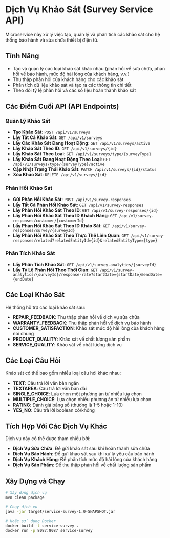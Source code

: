 # Dịch Vụ Khảo Sát (Survey Service API)

Microservice này xử lý việc tạo, quản lý và phân tích các khảo sát cho hệ thống bảo hành và sửa chữa thiết bị điện tử.

## Tính Năng

- Tạo và quản lý các loại khảo sát khác nhau (phản hồi về sửa chữa, phản hồi về bảo hành, mức độ hài lòng của khách hàng, v.v.)
- Thu thập phản hồi của khách hàng cho các khảo sát
- Phân tích dữ liệu khảo sát và tạo ra các thông tin chi tiết
- Theo dõi tỷ lệ phản hồi và các số liệu hoàn thành khảo sát

## Các Điểm Cuối API (API Endpoints)

### Quản Lý Khảo Sát

- **Tạo Khảo Sát**: `POST /api/v1/surveys`
- **Lấy Tất Cả Khảo Sát**: `GET /api/v1/surveys`
- **Lấy Các Khảo Sát Đang Hoạt Động**: `GET /api/v1/surveys/active`
- **Lấy Khảo Sát Theo ID**: `GET /api/v1/surveys/{id}`
- **Lấy Khảo Sát Theo Loại**: `GET /api/v1/surveys/type/{surveyType}`
- **Lấy Khảo Sát Đang Hoạt Động Theo Loại**: `GET /api/v1/surveys/type/{surveyType}/active`
- **Cập Nhật Trạng Thái Khảo Sát**: `PATCH /api/v1/surveys/{id}/status`
- **Xóa Khảo Sát**: `DELETE /api/v1/surveys/{id}`

### Phản Hồi Khảo Sát

- **Gửi Phản Hồi Khảo Sát**: `POST /api/v1/survey-responses`
- **Lấy Tất Cả Phản Hồi Khảo Sát**: `GET /api/v1/survey-responses`
- **Lấy Phản Hồi Khảo Sát Theo ID**: `GET /api/v1/survey-responses/{id}`
- **Lấy Phản Hồi Khảo Sát Theo ID Khách Hàng**: `GET /api/v1/survey-responses/customer/{customerId}`
- **Lấy Phản Hồi Khảo Sát Theo ID Khảo Sát**: `GET /api/v1/survey-responses/survey/{surveyId}`
- **Lấy Phản Hồi Khảo Sát Theo Thực Thể Liên Quan**: `GET /api/v1/survey-responses/related?relatedEntityId={id}&relatedEntityType={type}`

### Phân Tích Khảo Sát

- **Lấy Phân Tích Khảo Sát**: `GET /api/v1/survey-analytics/{surveyId}`
- **Lấy Tỷ Lệ Phản Hồi Theo Thời Gian**: `GET /api/v1/survey-analytics/{surveyId}/response-rate?startDate={startDate}&endDate={endDate}`

## Các Loại Khảo Sát

Hệ thống hỗ trợ các loại khảo sát sau:

- **REPAIR_FEEDBACK**: Thu thập phản hồi về dịch vụ sửa chữa
- **WARRANTY_FEEDBACK**: Thu thập phản hồi về dịch vụ bảo hành
- **CUSTOMER_SATISFACTION**: Khảo sát mức độ hài lòng của khách hàng nói chung
- **PRODUCT_QUALITY**: Khảo sát về chất lượng sản phẩm
- **SERVICE_QUALITY**: Khảo sát về chất lượng dịch vụ

## Các Loại Câu Hỏi

Khảo sát có thể bao gồm nhiều loại câu hỏi khác nhau:

- **TEXT**: Câu trả lời văn bản ngắn
- **TEXTAREA**: Câu trả lời văn bản dài
- **SINGLE_CHOICE**: Lựa chọn một phương án từ nhiều lựa chọn
- **MULTIPLE_CHOICE**: Lựa chọn nhiều phương án từ nhiều lựa chọn
- **RATING**: Đánh giá bằng số (thường là 1-5 hoặc 1-10)
- **YES_NO**: Câu trả lời boolean có/không

## Tích Hợp Với Các Dịch Vụ Khác

Dịch vụ này có thể được tham chiếu bởi:

- **Dịch Vụ Sửa Chữa**: Để gửi khảo sát sau khi hoàn thành sửa chữa
- **Dịch Vụ Bảo Hành**: Để gửi khảo sát sau khi xử lý yêu cầu bảo hành
- **Dịch Vụ Khách Hàng**: Để phân tích mức độ hài lòng của khách hàng
- **Dịch Vụ Sản Phẩm**: Để thu thập phản hồi về chất lượng sản phẩm

## Xây Dựng và Chạy

```bash
# Xây dựng dịch vụ
mvn clean package

# Chạy dịch vụ
java -jar target/service-survey-1.0-SNAPSHOT.jar

# Hoặc sử dụng Docker
docker build -t service-survey .
docker run -p 8087:8087 service-survey
```